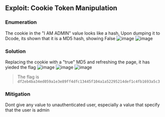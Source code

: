 
## Exploit: Cookie Token Manipulation

### Enumeration

The cookie in the "I AM ADMIN" value looks like a hash, Upon dumping it to Dcode, its shown that it is a MD5 hash, showing False
![image](https://hackmd.io/_uploads/BJXdYdemgx.png)
![image](https://hackmd.io/_uploads/rkx5t_g7xl.png)

### Solution

Replacing the cookie with a "true" MD5 and refreshing the page, it has yieded the flag
![image](https://hackmd.io/_uploads/Byrt5deQlx.png)
![image](https://hackmd.io/_uploads/HJKo9dgmel.png)
![image](https://hackmd.io/_uploads/HyIh5dgQle.png)

> The flag is `df2eb4ba34ed059a1e3e89ff4dfc13445f104a1a52295214def1c4fb1693a5c3`

### Mitigation

Dont give any value to unauthenticated user, especially a value that specify that the user is admin

